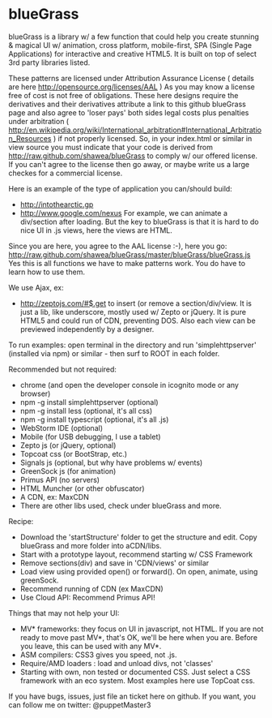 # blueGrass
 blueGrass is a library w/ a few function that could help you create stunning & magical UI w/ animation,
    cross platform, mobile-first, SPA (Single Page Applications) for interactive and creative HTML5. It is built on top of select 3rd party libraries listed.

These patterns are licensed under Attribution Assurance License ( details are here http://opensource.org/licenses/AAL )
As you may know a license free of cost is not free of obligations. These here designs require
the derivatives and their derivatives attribute a link to this github blueGrass page
and also agree to 'loser pays' both sides legal costs plus penalties under arbitration ( http://en.wikipedia.org/wiki/International_arbitration#International_Arbitration_Resources )
if not properly licensed.
So, in your index.html or similar in view source you must indicate that your code is derived from http://raw.github.com/shawea/blueGrass to comply w/ our offered license.
If you can't agree to the license then go away, or maybe write us a large checkes for a commercial license.

Here is an example of the type of application you can/should build:
- http://intothearctic.gp
- http://www.google.com/nexus
For example, we can animate a div/section after loading. But the key to blueGrass is that it is hard to do nice UI in .js views, here the views are HTML.

Since you are here, you agree to the AAL license :-), here you go: http://raw.github.com/shawea/blueGrass/master/blueGrass/blueGrass.js
Yes this is all functions we have to make patterns work. You do have to learn how to use them.

We use Ajax, ex:
- http://zeptojs.com/#$.get
 to insert (or remove a section/div/view. It is just a lib, like underscore, mostly used w/ Zepto or jQuery.
It is pure HTML5 and could run of CDN, preventing DOS. Also each view can be previewed independently by a designer.

To run examples:
open terminal in the directory and run 'simplehttpserver' (installed via npm) or similar - then surf to ROOT in each folder.

Recommended but not required:
* chrome  (and open the developer console in icognito mode or any browser)
* npm -g install simplehttpserver (optional)
* npm -g install less (optional, it's all css)
* npm -g install typescript (optional, it's all .js)
* WebStorm IDE (optional)
* Mobile (for USB debugging, I use a tablet)
* Zepto js (or jQuery, optional)
* Topcoat css (or BootStrap, etc.)
* Signals js   (optional, but why have problems w/ events)
* GreenSock js  (for animation)
* Primus API (no servers)
* HTML Muncher (or other obfuscator)
* A CDN, ex: MaxCDN
* There are other libs used, check under blueGrass and more.

Recipe:
- Download the 'startStructure' folder to get the structure and edit. Copy blueGrass and more folder into aCDN/libs.
- Start with a prototype layout, recommend starting w/ CSS Framework
- Remove sections(div) and save in 'CDN/views' or similar
- Load view using provided open() or forward(). On open, animate, using greenSock.
- Recommend running of CDN (ex MaxCDN)
- Use Cloud API: Recommend Primus API!

Things that may not help your UI:
- MV* frameworks: they focus on UI in javascript, not HTML.
    If you are not ready to move past MV*, that's OK, we'll be here when you are. Before you leave, this can be used with any MV*.
- ASM compilers: CSS3 gives you speed, not .js.
- Require/AMD loaders : load and unload divs, not 'classes'
- Starting with own, non tested or documented CSS. Just select a CSS framework with an eco system. Most examples here use TopCoat css.

If you have bugs, issues, just file an ticket here on github.
If you want, you can follow me on twitter: @puppetMaster3
